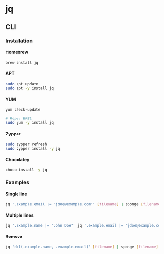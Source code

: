 # jq

## CLI

### Installation

#### Homebrew

```sh
brew install jq
```

#### APT

```sh
sudo apt update
sudo apt -y install jq
```

#### YUM

```sh
yum check-update

# Repo: EPEL
sudo yum -y install jq
```

#### Zypper

```sh
sudo zypper refresh
sudo zypper install -y jq
```

#### Chocolatey

```sh
choco install -y jq
```

### Examples

#### Single line

```sh
jq '.example.email |= "jdoe@example.com"' [filename] | sponge [filename]
```

#### Multiple lines

```sh
jq '.example.name |= "John Doe"' jq '.example.email |= "jdoe@example.com"' [filename] | sponge [filename]
```

#### Remove

```sh
jq 'del(.example.name, .example.email)' [filename] | sponge [filename]
```

